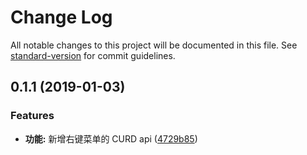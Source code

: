 # Change Log

All notable changes to this project will be documented in this file. See [standard-version](https://github.com/conventional-changelog/standard-version) for commit guidelines.

<a name="0.1.1"></a>
## 0.1.1 (2019-01-03)


### Features

* **功能:** 新增右键菜单的 CURD api ([4729b85](https://github.com/alibaba-paimai-frontend/ide-context-menu/commit/4729b85))
